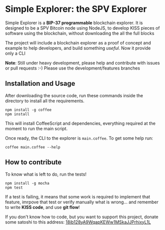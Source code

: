 # Simple Explorer: the SPV Explorer
Simple Explorer is a **BIP-37 programmable** blockchain explorer.
It is designed to be a SPV Bitcoin node using NodeJS, to develop KISS pieces
of software using the blockchain, without downloading the all the full blocks

The project will include a blockchain explorer as a proof of concept and
example to help developers, and build something *useful*. Now it provide only
a CLI

**Note**: Still under heavy development, please help and contribute with issues
or pull requests :-) Please use the development/features branches

## Installation and Usage
After downloading the source code, run these commands inside the directory to
install all the requirements.

    npm install -g coffee
    npm install

This will install CoffeeScript and dependencies, everything required at the
moment to run the main script.

Once ready, the CLI to the explorer is `main.coffee`. To get some help run:

    coffee main.coffee --help

## How to contribute
To know what is left to do, run the tests!

    npm install -g mocha
    npm test

If a test is failing, it means that some work is required to implement that
feature, imrpove that test or verify manually what is wrong... and remember to
write **KISS code**, and use **git flow**!

If you don't know how to code, but you want to support this project, donate
some satoshi to this address: [18ib128yA9WqapKEWw1MSkaJJPrhixyL1L](bitcoin:18ib128yA9WqapKEWw1MSkaJJPrhixyL1L?amount=0.025)
